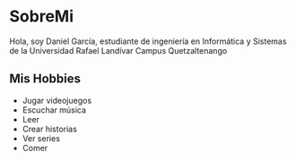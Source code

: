 # SobreMi
 Hola, soy Daniel García, estudiante de ingeniería en Informática y Sistemas de la Universidad Rafael Landívar Campus Quetzaltenango

## Mis Hobbies
- Jugar videojuegos
- Escuchar música
- Leer
- Crear historias
- Ver series
- Comer
